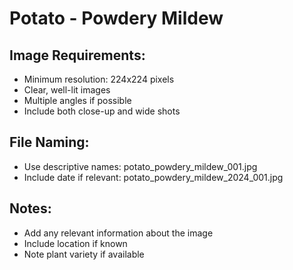 # Potato - Powdery Mildew

## Image Requirements:
- Minimum resolution: 224x224 pixels
- Clear, well-lit images
- Multiple angles if possible
- Include both close-up and wide shots

## File Naming:
- Use descriptive names: potato_powdery_mildew_001.jpg
- Include date if relevant: potato_powdery_mildew_2024_001.jpg

## Notes:
- Add any relevant information about the image
- Include location if known
- Note plant variety if available
